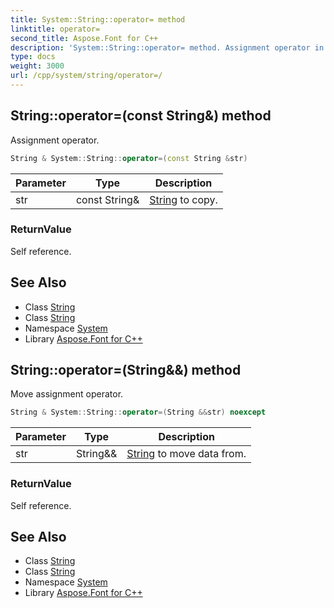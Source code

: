 ```yaml
---
title: System::String::operator= method
linktitle: operator=
second_title: Aspose.Font for C++
description: 'System::String::operator= method. Assignment operator in C++.'
type: docs
weight: 3000
url: /cpp/system/string/operator=/
---
```

## String::operator=(const String\&) method


Assignment operator.

```cpp
String & System::String::operator=(const String &str)
```


| Parameter | Type | Description |
| --- | --- | --- |
| str | const String\& | [String](../) to copy. |

### ReturnValue

Self reference.

## See Also

* Class [String](../)
* Class [String](../)
* Namespace [System](../../)
* Library [Aspose.Font for C++](../../../)
## String::operator=(String\&&) method


Move assignment operator.

```cpp
String & System::String::operator=(String &&str) noexcept
```


| Parameter | Type | Description |
| --- | --- | --- |
| str | String\&& | [String](../) to move data from. |

### ReturnValue

Self reference.

## See Also

* Class [String](../)
* Class [String](../)
* Namespace [System](../../)
* Library [Aspose.Font for C++](../../../)
